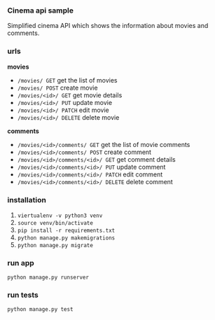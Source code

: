 ### Cinema api sample
Simplified cinema API which shows the information about movies and comments.

### urls


**movies**
* `/movies/ GET` get the list of movies
* `/movies/ POST` create movie
* `/movies/<id>/ GET` get movie details
* `/movies/<id>/ PUT` update movie
* `/movies/<id>/ PATCH` edit movie
* `/movies/<id>/ DELETE` delete movie

**comments**
* `/movies/<id>/comments/ GET` get the list of movie comments
* `/movies/<id>/comments/ POST` create comment
* `/movies/<id>/comments/<id>/ GET` get comment details
* `/movies/<id>/comments/<id>/ PUT` update comment
* `/movies/<id>/comments/<id>/ PATCH` edit comment
* `/movies/<id>/comments/<id>/ DELETE` delete comment

### installation
1. `viertualenv -v python3 venv`
2. `source venv/bin/activate`
3. `pip install -r requirements.txt`
4. `python manage.py makemigrations`
5. `python manage.py migrate`

### run app
`python manage.py runserver`

### run tests
`python manage.py test`
